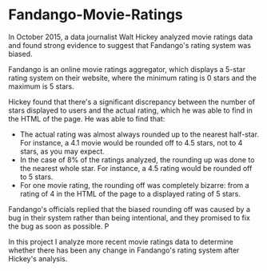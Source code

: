 # Fandango-Movie-Ratings
In October 2015, a data journalist Walt Hickey analyzed movie ratings data and found strong evidence to suggest that Fandango's rating system was biased.

Fandango is an online movie ratings aggregator, which displays a 5-star rating system on their website, where the minimum rating is 0 stars and the maximum is 5 stars.

Hickey found that there's a significant discrepancy between the number of stars displayed to users and the actual rating, which he was able to find in the HTML of the page. He was able to find that:

- The actual rating was almost always rounded up to the nearest half-star. For instance, a 4.1 movie would be rounded off to 4.5 stars, not to 4 stars, as you may expect.
- In the case of 8% of the ratings analyzed, the rounding up was done to the nearest whole star. For instance, a 4.5 rating would be rounded off to 5 stars.
- For one movie rating, the rounding off was completely bizarre: from a rating of 4 in the HTML of the page to a displayed rating of 5 stars.

Fandango's officials replied that the biased rounding off was caused by a bug in their system rather than being intentional, and they promised to fix the bug as soon as possible. P

In this project I analyze more recent movie ratings data to determine whether there has been any change in Fandango's rating system after Hickey's analysis.
